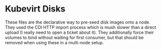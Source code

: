 # Kubevirt Disks

These files are the declarative way to pre-seed disk images onto a node. They used the CDI HTTP import process which is mush slower than a direct upload (I really need to open a ticket about it). 
They additionally force their volumes to bind without waiting for first consumer, but that should be removed when using these in a multi-node setup.
